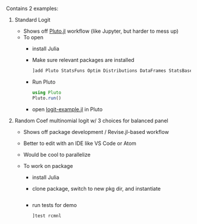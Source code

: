 Contains 2 examples:

1. Standard Logit
    - Shows off [Pluto.jl](https://github.com/fonsp/Pluto.jl) workflow (like Jupyter, but harder to mess up)
    - To open
        + install Julia
        + Make sure relevant packages are installed

            ```julia
            ]add Pluto StatsFuns Optim Distributions DataFrames StatsBase ForwardDiff
            ```

        + Run Pluto
            
            ```julia
            using Pluto
            Pluto.run()
            ```
        + open [logit-example.jl](./logit-example.jl) in Pluto

2. Random Coef multinomial logit w/ 3 choices for balanced panel
    - Shows off package development / Revise.jl-based workflow
    - Better to edit with an IDE like VS Code or Atom
    - Would be cool to parallelize
    - To work on package

        + install Julia
        + clone package, switch to new pkg dir, and instantiate

            ```julia
            
            ```
        + run tests for demo

            ```julia
            ]test rcmnl
            ```